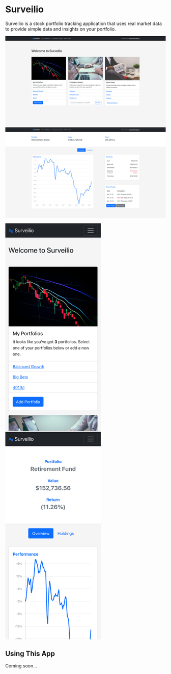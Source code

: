 # Surveilio

Surveilio is a stock portfolio tracking application that uses real market data to provide simple data and insights on your portfolio.

<img src="desktop-preview-1.png" alt="Surevilio Home" width="900"/>
<img src="desktop-preview-2.png" alt="Surevilio Portfolio" width="900"/>

<img src="mobile-preview-1.png" alt="Surevilio Home" width="300"/> <img src="mobile-preview-2.png" alt="Surevilio Portfolio" width="300"/>

## Using This App

Coming soon...
